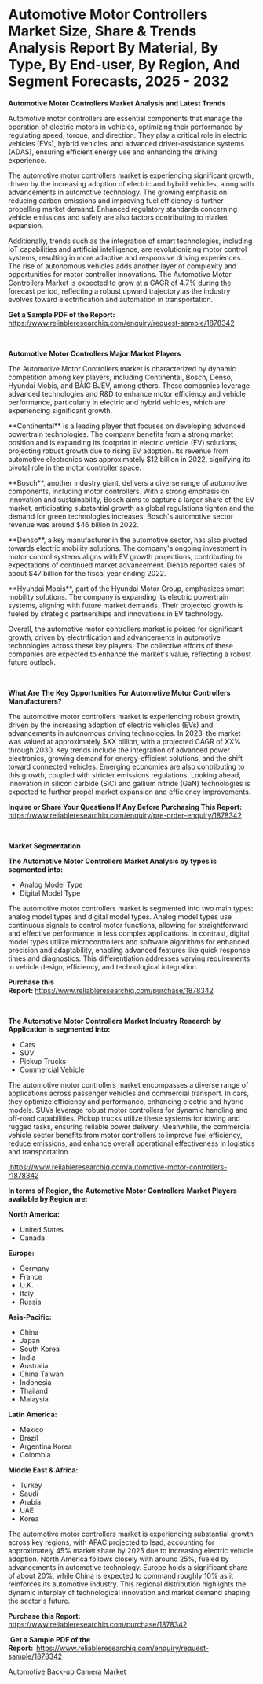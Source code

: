 <p><h1>Automotive Motor Controllers Market Size, Share & Trends Analysis Report By Material, By Type, By End-user, By Region, And Segment Forecasts, 2025 - 2032</h1></p><p><strong>Automotive Motor Controllers Market Analysis and Latest Trends</strong></p>
<p><p>Automotive motor controllers are essential components that manage the operation of electric motors in vehicles, optimizing their performance by regulating speed, torque, and direction. They play a critical role in electric vehicles (EVs), hybrid vehicles, and advanced driver-assistance systems (ADAS), ensuring efficient energy use and enhancing the driving experience. </p><p>The automotive motor controllers market is experiencing significant growth, driven by the increasing adoption of electric and hybrid vehicles, along with advancements in automotive technology. The growing emphasis on reducing carbon emissions and improving fuel efficiency is further propelling market demand. Enhanced regulatory standards concerning vehicle emissions and safety are also factors contributing to market expansion.</p><p>Additionally, trends such as the integration of smart technologies, including IoT capabilities and artificial intelligence, are revolutionizing motor control systems, resulting in more adaptive and responsive driving experiences. The rise of autonomous vehicles adds another layer of complexity and opportunities for motor controller innovations. The Automotive Motor Controllers Market is expected to grow at a CAGR of 4.7% during the forecast period, reflecting a robust upward trajectory as the industry evolves toward electrification and automation in transportation.</p></p>
<p><strong>Get a Sample PDF of the Report:&nbsp;</strong> <a href="https://www.reliableresearchiq.com/enquiry/request-sample/1878342?utm_campaign=3461&utm_medium=2&utm_source=Github&utm_content=ia&utm_term=31032025&utm_id=automotive-motor-controllers">https://www.reliableresearchiq.com/enquiry/request-sample/1878342</a></p>
<p>&nbsp;</p>
<p><strong>Automotive Motor Controllers Major Market Players</strong></p>
<p><p>The Automotive Motor Controllers market is characterized by dynamic competition among key players, including Continental, Bosch, Denso, Hyundai Mobis, and BAIC BJEV, among others. These companies leverage advanced technologies and R&D to enhance motor efficiency and vehicle performance, particularly in electric and hybrid vehicles, which are experiencing significant growth.</p><p>**Continental** is a leading player that focuses on developing advanced powertrain technologies. The company benefits from a strong market position and is expanding its footprint in electric vehicle (EV) solutions, projecting robust growth due to rising EV adoption. Its revenue from automotive electronics was approximately $12 billion in 2022, signifying its pivotal role in the motor controller space.</p><p>**Bosch**, another industry giant, delivers a diverse range of automotive components, including motor controllers. With a strong emphasis on innovation and sustainability, Bosch aims to capture a larger share of the EV market, anticipating substantial growth as global regulations tighten and the demand for green technologies increases. Bosch's automotive sector revenue was around $46 billion in 2022.</p><p>**Denso**, a key manufacturer in the automotive sector, has also pivoted towards electric mobility solutions. The company's ongoing investment in motor control systems aligns with EV growth projections, contributing to expectations of continued market advancement. Denso reported sales of about $47 billion for the fiscal year ending 2022.</p><p>**Hyundai Mobis**, part of the Hyundai Motor Group, emphasizes smart mobility solutions. The company is expanding its electric powertrain systems, aligning with future market demands. Their projected growth is fueled by strategic partnerships and innovations in EV technology.</p><p>Overall, the automotive motor controllers market is poised for significant growth, driven by electrification and advancements in automotive technologies across these key players. The collective efforts of these companies are expected to enhance the market's value, reflecting a robust future outlook.</p></p>
<p>&nbsp;</p>
<p><strong>What Are The Key Opportunities For Automotive Motor Controllers Manufacturers?</strong></p>
<p><p>The automotive motor controllers market is experiencing robust growth, driven by the increasing adoption of electric vehicles (EVs) and advancements in autonomous driving technologies. In 2023, the market was valued at approximately $XX billion, with a projected CAGR of XX% through 2030. Key trends include the integration of advanced power electronics, growing demand for energy-efficient solutions, and the shift toward connected vehicles. Emerging economies are also contributing to this growth, coupled with stricter emissions regulations. Looking ahead, innovation in silicon carbide (SiC) and gallium nitride (GaN) technologies is expected to further propel market expansion and efficiency improvements.</p></p>
<p><strong>Inquire or Share Your Questions If Any Before Purchasing This Report:</strong> <a href="https://www.reliableresearchiq.com/enquiry/pre-order-enquiry/1878342?utm_campaign=3461&utm_medium=2&utm_source=Github&utm_content=ia&utm_term=31032025&utm_id=automotive-motor-controllers">https://www.reliableresearchiq.com/enquiry/pre-order-enquiry/1878342</a></p>
<p>&nbsp;</p>
<p><strong>Market Segmentation</strong></p>
<p><strong>The Automotive Motor Controllers Market Analysis by types is segmented into:</strong></p>
<p><ul><li>Analog Model Type</li><li>Digital Model Type</li></ul></p>
<p><p>The automotive motor controllers market is segmented into two main types: analog model types and digital model types. Analog model types use continuous signals to control motor functions, allowing for straightforward and effective performance in less complex applications. In contrast, digital model types utilize microcontrollers and software algorithms for enhanced precision and adaptability, enabling advanced features like quick response times and diagnostics. This differentiation addresses varying requirements in vehicle design, efficiency, and technological integration.</p></p>
<p><strong>Purchase this Report:&nbsp;</strong><a href="https://www.reliableresearchiq.com/purchase/1878342?utm_campaign=3461&utm_medium=2&utm_source=Github&utm_content=ia&utm_term=31032025&utm_id=automotive-motor-controllers">https://www.reliableresearchiq.com/purchase/1878342</a></p>
<p>&nbsp;</p>
<p><strong>The Automotive Motor Controllers Market Industry Research by Application is segmented into:</strong></p>
<p><ul><li>Cars</li><li>SUV</li><li>Pickup Trucks</li><li>Commercial Vehicle</li></ul></p>
<p><p>The automotive motor controllers market encompasses a diverse range of applications across passenger vehicles and commercial transport. In cars, they optimize efficiency and performance, enhancing electric and hybrid models. SUVs leverage robust motor controllers for dynamic handling and off-road capabilities. Pickup trucks utilize these systems for towing and rugged tasks, ensuring reliable power delivery. Meanwhile, the commercial vehicle sector benefits from motor controllers to improve fuel efficiency, reduce emissions, and enhance overall operational effectiveness in logistics and transportation.</p></p>
<p><a href="https://www.reliableresearchiq.com/automotive-motor-controllers-r1878342?utm_campaign=3461&utm_medium=2&utm_source=Github&utm_content=ia&utm_term=31032025&utm_id=automotive-motor-controllers">&nbsp;https://www.reliableresearchiq.com/automotive-motor-controllers-r1878342</a></p>
<p><strong>In terms of Region, the Automotive Motor Controllers Market Players available by Region are:</strong></p>
<p>
    <p> <strong> North America: </strong>
        <ul>
            <li>United States</li>
            <li>Canada</li>
        </ul>
        </p> 
    <p> <strong> Europe: </strong>
        <ul>
            <li>Germany</li>
            <li>France</li>
            <li>U.K.</li>
            <li>Italy</li>
            <li>Russia</li>
        </ul>
        </p> 
    <p> <strong> Asia-Pacific: </strong>
        <ul>
            <li>China</li>
            <li>Japan</li>
            <li>South Korea</li>
            <li>India</li>
            <li>Australia</li>
            <li>China Taiwan</li>
            <li>Indonesia</li>
            <li>Thailand</li>
            <li>Malaysia</li>
        </ul>
        </p> 
    <p> <strong> Latin America: </strong>
        <ul>
            <li>Mexico</li>
            <li>Brazil</li>
            <li>Argentina Korea</li>
            <li>Colombia</li>
        </ul>
        </p> 
    <p> <strong> Middle East & Africa: </strong>
        <ul>
            <li>Turkey</li>
            <li>Saudi</li>
            <li>Arabia</li>
            <li>UAE</li>
            <li>Korea</li>
        </ul>
    </p>
    </p>
<p><p>The automotive motor controllers market is experiencing substantial growth across key regions, with APAC projected to lead, accounting for approximately 45% market share by 2025 due to increasing electric vehicle adoption. North America follows closely with around 25%, fueled by advancements in automotive technology. Europe holds a significant share of about 20%, while China is expected to command roughly 10% as it reinforces its automotive industry. This regional distribution highlights the dynamic interplay of technological innovation and market demand shaping the sector's future.</p></p>
<p><strong>Purchase this Report: </strong><a href="https://www.reliableresearchiq.com/purchase/1878342?utm_campaign=3461&utm_medium=2&utm_source=Github&utm_content=ia&utm_term=31032025&utm_id=automotive-motor-controllers">https://www.reliableresearchiq.com/purchase/1878342</a></p>
<p>&nbsp;<strong>Get a Sample PDF of the Report:&nbsp;&nbsp;</strong><a href="https://www.reliableresearchiq.com/enquiry/request-sample/1878342?utm_campaign=3461&utm_medium=2&utm_source=Github&utm_content=ia&utm_term=31032025&utm_id=automotive-motor-controllers">https://www.reliableresearchiq.com/enquiry/request-sample/1878342</a></p>
<p><strong></strong></p>
<p><p><a href="https://github.com/mudgeadamsvx/Market-Research-Report-List-1/blob/main/automotive-back-up-camera-market.md?utm_campaign=3461&utm_medium=2&utm_source=Github&utm_content=ia&utm_term=31032025&utm_id=automotive-motor-controllers">Automotive Back-up Camera Market</a></p></p>